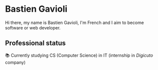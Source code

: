 # Bastien Gavioli

Hi there, my name is Bastien Gavioli, I'm French and I aim to become software or web developer.

## Professional status
📚 Currently studying CS (Computer Science) in IT (internship in *Digicuto* company)

<!---
BastienGavioli/BastienGavioli is a ✨ special ✨ repository because its `README.md` (this file) appears on your GitHub profile.
You can click the Preview link to take a look at your changes.
--->
